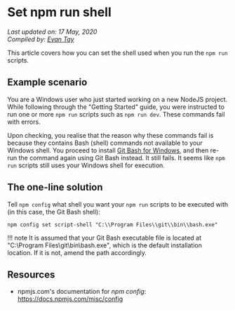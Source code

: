 # Set npm run shell

*Last updated on: 17 May, 2020*  
*Compiled by: [Evan Tay](https://evantay.com/)*

This article covers how you can set the shell used when you run the `npm run` scripts.

## Example scenario
You are a Windows user who just started working on a new NodeJS project. While following through the "Getting Started" guide, you were instructed to run one or more `npm run` scripts such as `npm run dev`. These commands fail with errors. 

Upon checking, you realise that the reason why these commands fail is because they contains Bash (shell) commands not available to your Windows shell. You proceed to install [Git Bash for Windows](https://gitforwindows.org/), and then re-run the command again using Git Bash instead. It still fails. It seems like `npm run` scripts still uses your Windows shell for execution.

## The one-line solution
Tell `npm config` what shell you want your `npm run` scripts to be executed with (in this case, the Git Bash shell):

`npm config set script-shell "C:\\Program Files\\git\\bin\\bash.exe"`

!!! note
    It is assumed that your Git Bash executable file is located at "C:\\Program Files\\git\\bin\\bash.exe", which is the default installation location. If it is not, amend the path accordingly.

## Resources

- npmjs.com's documentation for _npm config_:  
  <https://docs.npmjs.com/misc/config>

